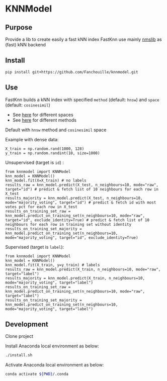 # KNNModel

## Purpose
Provide a lib to create easily a fast kNN index
FastKnn use mainly [nmslib](https://github.com/nmslib/nmslib/) as (fast) kNN backend


## Install
`pip install git+https://github.com/Fanchouille/knnmodel.git`

## Use
FastKnn builds a kNN index with specified `method` (default: `hnsw`) 
and `space` (default: `cosinesimil`)
- See [here](https://github.com/nmslib/nmslib/blob/master/manual/spaces.md) for different spaces
- See [here](https://github.com/nmslib/nmslib/blob/master/manual/methods.md) for different methods

Default with `hnsw` method and `cosinesimil` space

Example with dense data:
    
    X_train = np.random.rand(1000, 128)
    y_train = np.random.randint(10, size=1000)

Unsupervised (target is `id`) : 

    from knnmodel import KNNModel
    knn_model = KNNModel() 
    knn_model.fit(X=X_train) # no labels
    results_raw = knn_model.predict(X_test, n_neighbours=10, mode="raw", target="id") # predict & fetch list of 10 neighbours for each row in X_test
    results_majority = knn_model.predict(X_test, n_neighbours=10, mode="majority_voting", target="id") # predict & fetch id with most votes pct for each row in X_test
    results_on_training_set_raw = knn_model.predict_on_training_set(n_neighbours=10, mode="raw", target="id", exclude_identity=True) # predict & fetch list of 10 neighbours for each row in training set without identity
    results_on_training_set_majority = knn_model.predict_on_training_set(n_neighbours=10, mode="majority_voting", target="id", exclude_identity=True)

Supervised (target is `label`):

    from knnmodel import KNNModel    
    knn_model = KNNModel()
    knn_model.fit(X_train, y=y_train) # labels
    results_raw = knn_model.predict(X_train, n_neighbours=10, mode="raw", target="label")
    results_majority = knn_model.predict(X_train, n_neighbours=10, mode="majority_voting", target="label")
    results_on_training_set_raw = knn_model.predict_on_training_set(n_neighbours=10, mode="raw", target="label")
    results_on_training_set_majority = knn_model.predict_on_training_set(n_neighbours=10, mode="majority_voting", target="label")


## Development
Clone project

Install Anaconda local environment as below:
```bash
./install.sh
```

Activate Anaconda local environment as below:

```bash
conda activate ${PWD}/.conda
```
